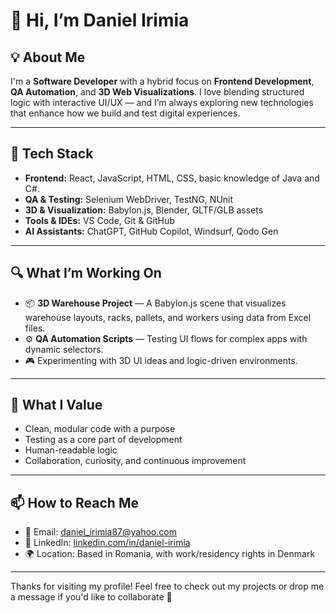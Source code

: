 # 👋 Hi, I’m Daniel Irimia

## 💡 About Me  
I'm a **Software Developer** with a hybrid focus on **Frontend Development**, **QA Automation**, and **3D Web Visualizations**. I love blending structured logic with interactive UI/UX — and I’m always exploring new technologies that enhance how we build and test digital experiences.

---

## 🧰 Tech Stack

- **Frontend:** React, JavaScript, HTML, CSS, basic knowledge of Java and C#. 
- **QA & Testing:** Selenium WebDriver, TestNG, NUnit  
- **3D & Visualization:** Babylon.js, Blender, GLTF/GLB assets  
- **Tools & IDEs:** VS Code, Git & GitHub  
- **AI Assistants:** ChatGPT, GitHub Copilot, Windsurf, Qodo Gen

---

## 🔍 What I’m Working On

- 📦 **3D Warehouse Project** — A Babylon.js scene that visualizes warehouse layouts, racks, pallets, and workers using data from Excel files.  
- ⚙️ **QA Automation Scripts** — Testing UI flows for complex apps with dynamic selectors.  
- 🎮 Experimenting with 3D UI ideas and logic-driven environments.

---

## 🎯 What I Value

- Clean, modular code with a purpose  
- Testing as a core part of development  
- Human-readable logic  
- Collaboration, curiosity, and continuous improvement  

---

## 📫 How to Reach Me

- 📩 Email: [daniel_irimia87@yahoo.com](daniel_irimia87@yahoo.com) 
- 💼 LinkedIn: [linkedin.com/in/daniel-irimia](https://www.linkedin.com/in/daniel-irimia)  
- 🌍 Location: Based in Romania, with work/residency rights in Denmark

---

Thanks for visiting my profile! Feel free to check out my projects or drop me a message if you'd like to collaborate 🤝
